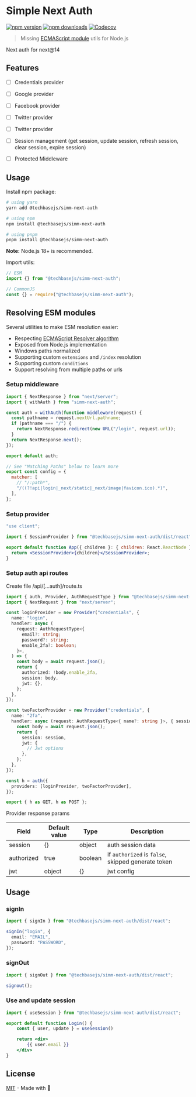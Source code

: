 # Simple Next Auth

[![npm version][npm-version-src]][npm-version-href]
[![npm downloads][npm-downloads-src]][npm-downloads-href]
[![Codecov][codecov-src]][codecov-href]

> Missing [ECMAScript module](https://nodejs.org/api/esm.html) utils for Node.js

Next auth for next@14

## Features

 - [ ] Credentials provider

 - [ ] Google provider

 - [ ] Facebook provider

 - [ ] Twitter provider

 - [ ] Twitter provider

 - [ ] Session management (get session, update session, refresh session, clear session, expire session)

 - [ ] Protected Middleware

## Usage

Install npm package:

```sh
# using yarn
yarn add @techbasejs/simm-next-auth

# using npm
npm install @techbasejs/simm-next-auth

# using pnpm
pnpm install @techbasejs/simm-next-auth
```

**Note:** Node.js 18+ is recommended.

Import utils:

```js
// ESM
import {} from "@techbasejs/simm-next-auth";

// CommonJS
const {} = require("@techbasejs/simm-next-auth");
```

## Resolving ESM modules

Several utilities to make ESM resolution easier:

- Respecting [ECMAScript Resolver algorithm](https://nodejs.org/dist/latest-v14.x/docs/api/esm.html#esm_resolver_algorithm)
- Exposed from Node.js implementation
- Windows paths normalized
- Supporting custom `extensions` and `/index` resolution
- Supporting custom `conditions`
- Support resolving from multiple paths or urls

### Setup middleware

```javascript
import { NextResponse } from "next/server";
import { withAuth } from "simm-next-auth";

const auth = withAuth(function middleware(request) {
  const pathname = request.nextUrl.pathname;
  if (pathname === "/") {
    return NextResponse.redirect(new URL("/login", request.url));
  }
  return NextResponse.next();
});

export default auth;

// See "Matching Paths" below to learn more
export const config = {
  matcher: [
    // "/:path*",
    "/((?!api|login|_next/static|_next/image|favicon.ico).*)",
  ],
};
```

### Setup provider

```jsx
"use client";

import { SessionProvider } from "@techbasejs/simm-next-auth/dist/react";

export default function App({ children }: { children: React.ReactNode }) {
  return <SessionProvider>{children}</SessionProvider>;
}

```

### Setup auth api routes

Create file /api/[...auth]/route.ts

```typescript
import { auth, Provider, AuthRequestType } from "@techbasejs/simm-next-auth";
import { NextRequest } from "next/server";

const loginProvider = new Provider("credentials", {
  name: "login",
  handler: async (
    request: AuthRequestType<{
      email?: string;
      password?: string;
      enable_2fa?: boolean;
    }>,
  ) => {
    const body = await request.json();
    return {
      authorized: !body.enable_2fa,
      session: body,
      jwt: {},
    };
  },
});

const twoFactorProvider = new Provider("credentials", {
  name: "2fa",
  handler: async (request: AuthRequestType<{ name?: string }>, { session }) => {
    const body = await request.json();
    return {
      session: session,
      jwt: {
        // Jwt options
      },
    };
  },
});

const h = auth({
  providers: [loginProvider, twoFactorProvider],
});

export { h as GET, h as POST };
```

Provider response params

| Field      | Default value | Type    | Description                                        |
| ---------- | ------------- | ------- | -------------------------------------------------- |
| session    | {}            | object  | auth session data                                  |
| authorized | true          | boolean | if `authorized` is `false`, skipped generate token |
| jwt        | object        | {}      | jwt config                                         |

## Usage

### signIn

```typescript
import { signIn } from "@techbasejs/simm-next-auth/dist/react";

signIn("login", {
  email: "EMAIL",
  password: "PASSWORD",
});
```

### signOut

```typescript
import { signOut } from "@techbasejs/simm-next-auth/dist/react";

signout();
```

### Use and update session

```jsx
import { useSession } from "@techbasejs/simm-next-auth/dist/react";

export default function Login() {
    const { user, update } = useSession()

    return <div>
        {{ user.email }}
    </div>
}

```

## License

[MIT](./LICENSE) - Made with 💛

<!-- Badges -->

[npm-version-src]: https://img.shields.io/npm/v/@techbasejs/simm-next-auth?style=flat&colorA=18181B&colorB=F0DB4F
[npm-version-href]: https://npmjs.com/package/@techbasejs/simm-next-auth
[npm-downloads-src]: https://img.shields.io/npm/dm/@techbasejs/simm-next-auth?style=flat&colorA=18181B&colorB=F0DB4F
[npm-downloads-href]: https://npmjs.com/package/@techbasejs/simm-next-auth
[codecov-src]: https://img.shields.io/codecov/c/gh/unjs/@techbasejs/simm-next-auth/main?style=flat&colorA=18181B&colorB=F0DB4F
[codecov-href]: https://codecov.io/gh/unjs/@techbasejs/simm-next-auth
